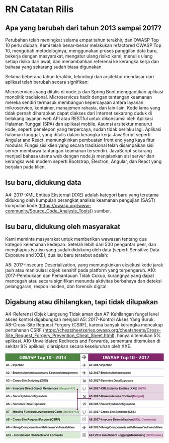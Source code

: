 # RN Catatan Rilis

## Apa yang berubah dari tahun 2013 sampai 2017?

Perubahan telah meningkat selama empat tahun terakhir, dan OWASP Top 10 perlu diubah. Kami telah benar-benar melakukan refactored OWASP Top 10, mengubah metodologinya, menggunakan proses panggilan data baru, bekerja dengan masyarakat, mengatur ulang risiko kami, menulis ulang setiap risiko dari awal, dan menambahkan referensi ke kerangka kerja dan bahasa yang sekarang sudah biasa digunakan

Selama beberapa tahun terakhir, teknologi dan arsitektur mendasar dari aplikasi telah berubah secara signifikan:

Microservices yang ditulis di node.js dan Spring Boot menggantikan aplikasi monolitik tradisional. Microservices hadir dengan tantangan keamanan mereka sendiri termasuk membangun kepercayaan antara layanan mikroservice, kontainer, manajemen rahasia, dan lain-lain. Kode lama yang tidak pernah diharapkan dapat diakses dari Internet sekarang duduk di belakang layanan web API atau RESTful untuk dikonsumsi oleh Aplikasi Halaman Tunggal (SPA) dan aplikasi mobile. Asumsi arsitektur menurut kode, seperti penelepon yang terpercaya, sudah tidak berlaku lagi.
Aplikasi halaman tunggal, yang ditulis dalam kerangka kerja JavaScript seperti Angular and React, memungkinkan pembuatan front end yang kaya fitur modular. Fungsi sisi klien yang secara tradisional telah disampaikan sisi server membawa tantangan keamanan tersendiri.
JavaScript sekarang menjadi bahasa utama web dengan node.js menjalankan sisi server dan kerangka web modern seperti Bootstrap, Electron, Angular, dan React yang berjalan pada klien.

## Isu baru, didukung data

A4: 2017-XML Entitas Eksternal (XXE) adalah kategori baru yang terutama didukung oleh kumpulan perangkat analisis keamanan pengujian (SAST) kumpulan kode (https://owasp.org/www-community/Source_Code_Analysis_Tools)) sumber.

## Isu baru, didukung oleh masyarakat

Kami meminta masyarakat untuk memberikan wawasan tentang dua kategori kelemahan kedepan. Setelah lebih dari 500 pengantar peer, dan menghapus isu-isu yang sudah didukung oleh data (seperti Sensitive Data Exposure and XXE), dua isu baru tersebut adalah:

A8: 2017-Insecure Deserialization, yang memungkinkan eksekusi kode jarak jauh atau manipulasi objek sensitif pada platform yang terpengaruh.
A10: 2017-Pembukaan dan Pemantauan Tidak Cukup, kurangnya yang dapat mencegah atau secara signifikan menunda aktivitas berbahaya dan deteksi pelanggaran, respon insiden, dan forensik digital.

## Digabung atau dihilangkan, tapi tidak dilupakan

A4-Referensi Objek Langsung Tidak aman dan A7-Kehilangan fungsi level akses kontrol digabungkan menjadi A5: 2017-Kontrol Akses Yang Buruk.
A8-Cross-Site Request Forgery (CSRF), karena banyak kerangka mencakup pertahanan CSRF (https://cheatsheetseries.owasp.org/cheatsheets/Cross-Site_Request_Forgery_Prevention_Cheat_Sheet.html), hanya ditemukan 5% aplikasi.
A10-Unvalidated Redirects and Forwards, sementara ditemukan di sekitar 8% aplikasi, diarsipkan secara keseluruhan oleh XXE.

![0x06-release-notes-1](images/0x06-release-notes-1.png)
